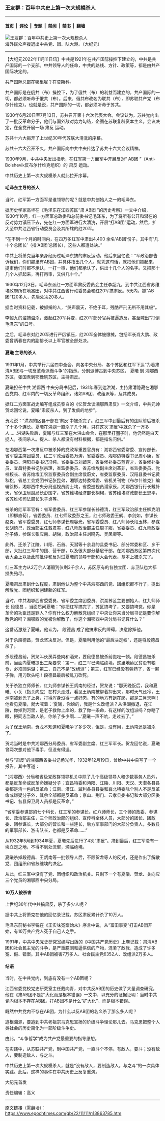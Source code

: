 ### 王友群：百年中共史上第一次大规模杀人

---

#### [首页](../../../..?n13863785) &nbsp;|&nbsp; [评论](../../../../../epoch-comment?n13863785) &nbsp;|&nbsp; [专题](../../../../../epoch-special?n13863785) &nbsp;|&nbsp; [禁闻](../../../../../epoch-news?n13863785) &nbsp;|&nbsp; [禁书](../../../../../books?n13863785) &nbsp;|&nbsp; [翻墙](https://github.com/gfw-breaker/nogfw/blob/master/README.md?n13863785)


<div><img alt="王友群：百年中共史上第一次大规模杀人" class="attachment-djy_600_400 size-djy_600_400 wp-post-image" src="https://i.epochtimes.com/assets/uploads/2022/11/id13863786-20200328022639726.png"/>
<div class="caption">
 海外民众声援退出中共党、团、队大潮。（大纪元）
</div></div><hr/><div class="post_content" id="artbody" itemprop="articleBody">
 <!-- article content begin -->
 <p>
  【大纪元2022年11月11日讯】中共是1921年在共产国际操控下建立的，中共是共产国际的一个支部。中共领导人的任命，中共的路线、方针、政策等，都是由共产国际决定的。
 </p>
 <p style="font-weight: 400;">
  共产国际总部在哪里呢？在莫斯科。
 </p>
 <p style="font-weight: 400;">
  共产国际是在俄共（布）操控下，为了俄共（布）的利益而建立的，共产国际的一切，都必须听命于俄共（布）。后来，俄共布改名为联共（布），即苏联共产党（布尔什维克）。也就是说，共产国际的一切，都必须听命于苏共。
 </p>
 <p style="font-weight: 400;">
  1930年6月20日至7月13日，苏共召开第十六次代表大会。会议认为，苏共党内出了一批反革命分子，他们与国外敌对势力勾结，企图在苏联复辟资本主义。会议决定，在全党开展一场
  <ok href="https://www.epochtimes.com/gb/tag/%E8%82%83%E5%8F%8D.html">
   肃反
  </ok>
  运动。
 </p>
 <p style="font-weight: 400;">
  苏共十六大揭开了上世纪30年代苏联大清洗的序幕。
 </p>
 <p style="font-weight: 400;">
  苏共十六大召开不久，共产国际向中共中央传达了苏共十六大会议精神。
 </p>
 <p style="font-weight: 400;">
  1930年9月，中共中央发出指示，在红军第一方面军中开展反对“
  <ok href="https://www.epochtimes.com/gb/tag/ab%E5%9B%A2.html">
   AB团
  </ok>
  ”（Anti-Bolshevik反布尔什维克组织）的
  <ok href="https://www.epochtimes.com/gb/tag/%E8%82%83%E5%8F%8D.html">
   肃反
  </ok>
  运动。
 </p>
 <p style="font-weight: 400;">
  中共历史上第一次大规模杀人就此拉开序幕。
 </p>
 <h4 style="font-weight: 400;">
  <strong>
   毛泽东主导的杀人
  </strong>
 </h4>
 <p style="font-weight: 400;">
  当时，红军第一方面军是谁领导的呢？就是中共创始人之一的毛泽东。
 </p>
 <p style="font-weight: 400;">
  据历史学家高华在《毛泽东在江西苏区“肃
  <ok href="https://www.epochtimes.com/gb/tag/ab%E5%9B%A2.html">
   AB团
  </ok>
  ”的历史考察》一文中介绍，1930年10月，红一方面军总政委和总前委书记毛泽东，为了将所有公开和潜在的反对势力镇压下去，先在红一方面军进行大清洗，开展“打AB团”运动，然后，扩大至中共江西省行动委员会及其所辖的红20军。
 </p>
 <p style="font-weight: 400;">
  “在不到一个月的时间内，在四万多红军中肃出4,400 余名‘AB团’份子，其中有‘几十个总团长’（指‘AB团’总团长），这些人都遭处决。”
 </p>
 <p style="font-weight: 400;">
  中共上将萧克当年亲身经历过毛泽东搞的肃反运动。他后来回忆说：“军政治部告诉我们，你们那里有AB团，并具体指出几个人。就凭这句话，就把他们抓起来，提审他们时都不承认，一打一审，他们都承认了，供出十几个人的名字。又把那十几个人抓起来，再打再审，又供几十个。”
 </p>
 <p style="font-weight: 400;">
  1930年12月3日，毛泽东派红一方面军肃反委员会主任李韶九，到中共江西省苏维埃政府所在地富田，对中共江西省行动委员会和红20军搞肃反。5天内，抓“AB团”120多人，先后处决20多人。
 </p>
 <p style="font-weight: 400;">
  据当时资料记载，被抓捕的人，“哭声震天，不绝于耳，残酷严刑无所不用其极”。
 </p>
 <p style="font-weight: 400;">
  李韶九的滥捕滥杀，激起红20军兵变，红20军部分官兵被逼造反，甚至喊出“打倒毛泽东”的口号。
 </p>
 <p style="font-weight: 400;">
  之后，毛泽东对红20军进行严厉镇压，红20军全体被缴械，包括军长肖大鹏、政委曾炳春在内的副排长以上军官被全部处决。
 </p>
 <h4 style="font-weight: 400;">
  <strong>
   <ok href="https://www.epochtimes.com/gb/tag/%E5%A4%8F%E6%9B%A6.html">
    夏曦
   </ok>
   主导的杀人
  </strong>
 </h4>
 <p style="font-weight: 400;">
  1931年1月，中共举行六届四中全会，向各中央分局、各个苏区和红军下达“为着肃清AB团与一切反革命派而斗争”的指示。分别派博古到中央苏区，
  <ok href="https://www.epochtimes.com/gb/tag/%E5%A4%8F%E6%9B%A6.html">
   夏曦
  </ok>
  到
  <ok href="https://www.epochtimes.com/gb/tag/%E6%B9%98%E9%84%82%E8%A5%BF.html">
   湘鄂西
  </ok>
  苏区，张国焘到鄂豫皖苏区，主持肃反。
 </p>
 <p style="font-weight: 400;">
  夏曦担任中共
  <ok href="https://www.epochtimes.com/gb/tag/%E6%B9%98%E9%84%82%E8%A5%BF.html">
   湘鄂西
  </ok>
  中央分局书记后，1931年春到达洪湖，主持肃清隐藏在湘鄂西党内、红军内的一切反革命组织，诸如AB团、改组派等，及其成员。
 </p>
 <p style="font-weight: 400;">
  据红二方面军战史编写组成员黎白的《忆贺龙谈湘鄂西肃反》一文介绍，中共元帅贺龙回忆说，夏曦“肃反杀人，到了发疯的地步”。
 </p>
 <p style="font-weight: 400;">
  贺龙说：“洪湖的区县干部在‘肃反’中被杀完了。红三军中到最后有的连队前后被杀了十多个连长。夏曦在洪湖一直杀了几个月，只在这次‘肃反’中就杀了一万多人……洪湖失败后，夏曦与红三军在大洪山会合，在那里打圈子时，他仍然是白天捉人，夜间杀人。捉人、杀人都没有材料根据，都是指名问供。”
 </p>
 <p style="font-weight: 400;">
  在湘鄂西第一次肃反中被杀掉的党政军重要官员有：湘鄂西省委常委、宣传部长、省军委主席团委员、红三军政治委员万涛，省委委员、湘鄂边特委书记周小康，省委委员、沔阳县委书记冯纯，省委委员刘蜡喜，省委候补委员蓝育才，省委候补委员、宜昌特委书记张宗理，省监委委员、省苏维埃副主席刘革非，省监委委员、党校校长、省苏维埃工农监察委员会副主席侯蔚文，省委监察委员、汉阳县委书记黄秋松，省总工会党团书记张昆弟，湘鄂边特委常委、省机关刊物《布尔什维克》编辑徐彬，湘鄂西中央分局巡视员尉士均，省委巡视员潘家辰，湘鄂西银行行长戴补天，省保卫局副局长彭国才，省苏维埃经济部长栩栩，省苏维埃财政部长王恩平，省苏维埃司法部长朱子贞等。
 </p>
 <p style="font-weight: 400;">
  被杀的红军军官有：省军委委员、红三军参谋长孙德清，红三军政治部主任柳克明（即柳直荀），省委委员、红七师政委彭之玉，红七师政委王鹤、李剑如，参谋长赵炎，省军委委员、红七师参谋长周容光，省军委委员、红八师师长段玉林，参谋长胡慎己，政治部主任戴君实，红八师政治部主任周子服，省委委员、红九师政委孙子俦，参谋长张应南、胡悌，政治部主任刘鸣先、吴凤卿等。
 </p>
 <p style="font-weight: 400;">
  此外，还杀了江陵、川阳、石首、天潜等十余县的县委书记、部分常委和区、乡干部，大批红三军中的团、营干部，以及很大部分基层干部。在湘鄂西苏区第四次代表大会上以及此前批评和反对过夏曦的领导干部和大会代表，基本上被杀完了。
 </p>
 <p style="font-weight: 400;">
  红三军主力从2万余人消弱到仅剩3千余人，苏区原有的各独立团、赤卫队也大都损失殆尽。
 </p>
 <p style="font-weight: 400;">
  夏曦肃反肃到什么程度，肃到他认为整个中共湘鄂西的党、团组织都不行了，提出解散党、团组织和创建新的红军。
 </p>
 <p style="font-weight: 400;">
  当时，中共湘鄂西省委委员、省军委主席团委员、洪湖苏区主要创始人、红九师师长
  <ok href="https://www.epochtimes.com/gb/tag/%E6%AE%B5%E5%BE%B7%E6%98%8C.html">
   段德昌
  </ok>
  ，当面质问夏曦：“你把红军搞完了，苏区搞垮了，又要搞垮党，你是革命的功臣还是罪人？你有什么权力解散党组织？中央让你来当分局书记是要你解散党的吗？湘鄂西的党被你解散了，你这个湘鄂西中央分局书记算什么？”
 </p>
 <p style="font-weight: 400;">
  这番话激怒了夏曦。他认为，
  <ok href="https://www.epochtimes.com/gb/tag/%E6%AE%B5%E5%BE%B7%E6%98%8C.html">
   段德昌
  </ok>
  成了他搞肃反的障碍，决意除掉他。
 </p>
 <p style="font-weight: 400;">
  对于杀段德昌，贺龙坚决反对。但是，夏曦利用他的“最后决定权”，还是将段德昌杀了。
 </p>
 <p style="font-weight: 400;">
  杀段德昌前，贺龙叫伙房弄些肉和酒来，要段德昌被杀前饱吃一顿。段德昌被杀前，当面向夏曦提出三条要求：第一，红三军已濒临绝境，这里地瘠民贫没有粮食，必须回洪湖；第二，自己不是“改组派”；第三，红军已经没有弹药了，省一颗子弹，用刀砍头吧！段德昌最后被乱刀砍死。
 </p>
 <p style="font-weight: 400;">
  关于杀独立师师长、红九师参谋长王炳南的经过，贺龙说：“那天晚饭后，我和夏曦、小关（指关向应）在村头走过，看见王炳南被绑着押出来，那时天气还冷，王炳南被剥光了上身，打得浑身没得一点好肉，有的地方有蛆在爬，那是三月天啊！他看见夏曦，就大喊着：‘夏曦，你娘的，我是什么改组派？从洪湖撤退，在江陵，你掉到河里，是老子救你上岸的，救了你一条命，有这样的改组派吗？你瞎了眼，把同志当敌人杀，你杀了多少啊……’夏曦一声不吭，走过去了。”
 </p>
 <p style="font-weight: 400;">
  为了保王炳南，贺龙不知道和夏曦争了多少次，但是，没有用，王炳南还是被杀了。
 </p>
 <p style="font-weight: 400;">
  贺龙当时是中共湘鄂西分局委员、省军委副主席、红三军军长。贺龙回忆说，夏曦曾两次想对他下毒手，但没有得逞。
 </p>
 <p style="font-weight: 400;">
  参与“肃反”的湘鄂西省委书记杨光华，1932年12月19日，曾给中共中央写了一个报告。其中写道：
 </p>
 <p style="font-weight: 400;">
  “（湘鄂西）分局和省级党政群领导机关中除了几个高级领导人和少数事务人员外，都是反革命或反革命嫌疑分子；宜昌特委和沔阳、江陵、川阳、天汉、天潜各县县委都是清一色的反革命；江南、潜江、监利各县县委和襄北特委除个别人不是反革命或嫌疑分子外，其余全部都是反革命；京山、荆门、云孝县委书记和大部分区委书记、各县保卫局人员都是反革命。”
 </p>
 <p style="font-weight: 400;">
  “省军委参谋部的七个科长，红三军的参谋长，红八师师长，三个师的政委、参谋长、政治部主任，三个师政治部的组织、宣传科全体人员，大部分的团长、团政委、团参谋长，大部分的营长和一些连长，后方军事部门的大部分负责人，多数县的军事部长、游击队长，也都是反革命……”
 </p>
 <p style="font-weight: 400;">
  从1932年5月到1934年夏，夏曦先后进行了4次“肃反”。肃到最后，红三军没有一块立足之地，不得不到处流窜，濒临绝境。
 </p>
 <p style="font-weight: 400;">
  夏曦杀掉段德昌、王炳南等一批领导人后，不顾贺龙等人的反对，还是作出了解散党、团组织和省苏维埃的决定。
 </p>
 <p style="font-weight: 400;">
  从此，红三军中没有了党、团组织和政治机关。只剩下一个有夏曦、贺龙、关向应三个党员的湘鄂西中央分局。
 </p>
 <h4 style="font-weight: 400;">
  <strong>
   10万人被杀害
  </strong>
 </h4>
 <p style="font-weight: 400;">
  上世纪30年代中共搞肃反，杀了多少人呢？
 </p>
 <p style="font-weight: 400;">
  据中共上将萧克在他的回忆录记载，苏区肃反累计杀了10万人。
 </p>
 <p style="font-weight: 400;">
  毛泽东前秘书李锐在《王实味冤案始末》序言中说，从“富田事变”打击AB团开始，有10万共产党人死于自己人之手。
 </p>
 <p style="font-weight: 400;">
  1991年，中共中央党史研究室编写出版的《中国共产党历史》上卷记载：肃清AB团和社会民主党的斗争，是严重臆测和逼供信的产物，混淆了敌我，造成了许多冤、假、错案。其中AB团被害7万多人、社会民主党6352人、改组派2万多人。
 </p>
 <h4 style="font-weight: 400;">
  <strong>
   结语
  </strong>
 </h4>
 <p style="font-weight: 400;">
  当时，在中共党内，到底有没有一个AB团呢？
 </p>
 <p style="font-weight: 400;">
  江西省委党校党史研究室主任戴向青，对中共反AB团的历史做了大量调查研究。他在《肃AB团不是扩大化而是根本错误》一文中，以充分的证据证明：当时中共党内根本不存在AB团。打AB团不是什么“扩大化”，而是根本错误。
 </p>
 <p style="font-weight: 400;">
  既然中共党内不存在AB团，为什么以反AB团的名义杀了那么多人呢？
 </p>
 <p style="font-weight: 400;">
  追根溯源，要追到中共老祖宗马克思宣扬的阶级斗争理论那儿去。马克思把整个人类社会的历史简化为一部阶级斗争史。
 </p>
 <p style="font-weight: 400;">
  由此，“斗争哲学”成为共产党最重要的指导思想。
 </p>
 <p style="font-weight: 400;">
  在实践中，从苏联共产党，到中国共产党，一直斗个不停。有敌人，要斗；没有敌人，要制造敌人，与之斗。
 </p>
 <p style="font-weight: 400;">
  中共历史上第一次大规模杀人，就是“没有敌人，要制造敌人，与之斗”的一次具体实践。此后，这样的事件在中共历史上反复重演。
 </p>
 <p style="font-weight: 400;">
  大纪元首发
 </p>
 <p style="font-weight: 400;">
  责任编辑：高义
 </p>
 <!-- article content end -->
 <div id="below_article_ad">
 </div>
</div>


---

原文链接（需翻墙）：https://www.epochtimes.com/gb/22/11/11/n13863785.htm